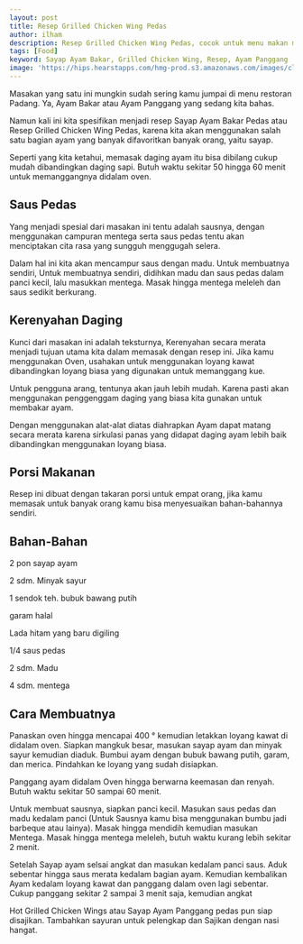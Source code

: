 ```yaml
---
layout: post
title: Resep Grilled Chicken Wing Pedas
author: ilham
description: Resep Grilled Chicken Wing Pedas, cocok untuk menu makan malam serta menu acara.
tags: [Food]
keyword: Sayap Ayam Bakar, Grilled Chicken Wing, Resep, Ayam Panggang
image: 'https://hips.hearstapps.com/hmg-prod.s3.amazonaws.com/images/classic-buffalo-wings-horizontal-279-1547506077.jpg'
---
```

Masakan yang satu ini mungkin sudah sering kamu jumpai di menu restoran Padang. Ya, Ayam Bakar atau Ayam Panggang yang sedang kita bahas.

Namun kali ini kita spesifikan menjadi resep Sayap Ayam Bakar Pedas atau Resep Grilled Chicken Wing Pedas, karena kita akan menggunakan salah satu bagian ayam yang banyak difavoritkan banyak orang, yaitu sayap.

Seperti yang kita ketahui, memasak daging ayam itu bisa dibilang cukup mudah dibandingkan daging sapi. Butuh waktu sekitar 50 hingga 60 menit untuk memanggangnya didalam oven.

## Saus Pedas

Yang menjadi spesial dari masakan ini tentu adalah sausnya, dengan menggunakan campuran mentega serta saus pedas tentu akan menciptakan cita rasa yang sungguh menggugah selera.

Dalam hal ini kita akan mencampur saus dengan madu. Untuk membuatnya sendiri, Untuk membuatnya sendiri, didihkan madu dan saus pedas dalam panci kecil, lalu masukkan mentega. Masak hingga mentega meleleh dan saus sedikit berkurang.

## Kerenyahan Daging

Kunci dari masakan ini adalah teksturnya, Kerenyahan secara merata menjadi tujuan utama kita dalam memasak dengan resep ini. Jika kamu menggunakan Oven, usahakan untuk menggunakan loyang kawat dibandingkan loyang biasa yang digunakan untuk memanggang kue.

Untuk pengguna arang, tentunya akan jauh lebih mudah. Karena pasti akan menggunakan penggenggam daging yang biasa kita gunakan untuk membakar ayam.

Dengan menggunakan alat-alat diatas diahrapkan Ayam dapat matang secara merata karena sirkulasi panas yang didapat daging ayam lebih baik dibandingkan menggunakan loyang biasa.

## Porsi Makanan

Resep ini dibuat dengan takaran porsi untuk empat orang, jika kamu memasak untuk banyak orang kamu bisa menyesuaikan bahan-bahannya sendiri.

## Bahan-Bahan

2 pon sayap ayam

2 sdm. Minyak sayur

1 sendok teh. bubuk bawang putih

garam halal

Lada hitam yang baru digiling

1/4 saus pedas

2 sdm. Madu

4 sdm. mentega

## Cara Membuatnya

<p id="step1">Panaskan oven hingga mencapai 400 ° kemudian letakkan loyang kawat di didalam oven. Siapkan mangkuk besar, masukan sayap ayam dan minyak sayur kemudian diaduk. Bumbui ayam dengan bubuk bawang putih, garam, dan merica. Pindahkan ke loyang yang sudah disiapkan.</p>

<p id="step2">Panggang ayam didalam Oven hingga berwarna keemasan dan renyah. Butuh waktu sekitar 50 sampai 60 menit.

<p id="step3">Untuk membuat sausnya, siapkan panci kecil. Masukan saus pedas dan madu kedalam panci (Untuk Sausnya kamu bisa menggunakan bumbu jadi barbeque atau lainya). Masak hingga mendidih kemudian masukan Mentega. Masak hingga mentega meleleh, butuh waktu kurang lebih sekitar 2 menit.</p>

<p id="step4">Setelah Sayap ayam selsai angkat dan masukan kedalam panci saus. Aduk sebentar hingga saus merata kedalam bagian ayam. Kemudian kembalikan Ayam kedalam loyang kawat dan panggang dalam oven lagi sebentar. Cukup panggang sekitar 2 sampai 3 menit saja, kemudian angkat</p>

<p id="step5">Hot Grilled Chicken Wings atau Sayap Ayam Panggang pedas pun siap disajikan. Tambahkan sayuran untuk pelengkap dan Sajikan dengan nasi hangat.</p>
<script type="application/ld+json">
{
  "@context": "https://schema.org/", 
  "@type": "Recipe", 
  "name": "Resep Grilled Chicken Wing Pedas",
  "image": "https://hips.hearstapps.com/hmg-prod.s3.amazonaws.com/images/classic-buffalo-wings-horizontal-279-1547506077.jpg",
  "description": "Resep Grilled Chicken Wing Pedas, cocok untuk menu makan malam serta menu acara.",
  "keywords": "Sayap Ayam Bakar, Grilled Chicken Wing, Resep, Ayam Panggang",
  "author": {
    "@type": "Person",
    "name": "Ilham Maulana"
  },
  "prepTime": "PT10M",
  "cookTime": "PT60M", 
  "totalTime": "PT70M", 
  "recipeCategory": "entree", 
  "recipeYield": "4", 
  "nutrition": {
    "@type": "NutritionInformation",
    "calories": "265 cal",
    "fatContent": "18.39 g"
  },
  "recipeInstructions": [{
    "@type": "HowToStep",
    "name": "Memanggang Ayam",
    "text": "Panaskan oven hingga mencapai 400 ° kemudian letakkan loyang kawat di didalam oven. Siapkan mangkuk besar, masukan sayap ayam dan minyak sayur kemudian diaduk. Bumbui ayam dengan bubuk bawang putih, garam, dan merica. Pindahkan ke loyang yang sudah disiapkan.",
    "url": "https://www.mediasejenak.xyz/resep-grilled-chicken-wing/#step1"
  },{
    "@type": "HowToStep",
    "name": "Membuat Saus",
    "text": "Untuk membuat sausnya, siapkan panci kecil. Masukan saus pedas dan madu kedalam panci (Untuk Sausnya kamu bisa menggunakan bumbu jadi barbeque atau lainya). Masak hingga mendidih kemudian masukan Mentega. Masak hingga mentega meleleh, butuh waktu kurang lebih sekitar 2 menit.",
    "url": "https://www.mediasejenak.xyz/resep-grilled-chicken-wing/#step3"
  },{
    "@type": "HowToStep",
    "name": "Campur Ayam dengan Saus",
    "text": "Setelah Sayap ayam selsai angkat dan masukan kedalam panci saus. Aduk sebentar hingga saus merata kedalam bagian ayam. Kemudian kembalikan Ayam kedalam loyang kawat dan panggang dalam oven lagi sebentar. Cukup panggang sekitar 2 sampai 3 menit saja, kemudian angkat",
    "url": "https://www.mediasejenak.xyz/resep-grilled-chicken-wing/#step4"
  }]  
}
</script>
